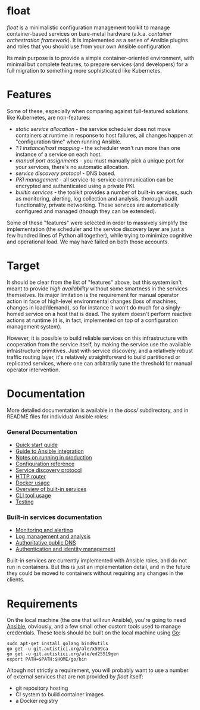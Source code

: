 float
====

*float* is a minimalistic configuration management toolkit to manage
container-based services on bare-metal hardware (a.k.a. *container
orchestration framework*). It is implemented as a series of Ansible
plugins and roles that you should use from your own Ansible
configuration.

Its main purpose is to provide a simple container-oriented
environment, with minimal but complete features, to prepare services
(and developers) for a full migration to something more sophisticated
like Kubernetes.

# Features

Some of these, especially when comparing against full-featured
solutions like Kubernetes, are non-features:

* *static service allocation* - the service scheduler does not move
  containers at runtime in response to host failures, all changes
  happen at "configuration time" when running Ansible.
* *1:1 instance/host mapping* - the scheduler won't run more than one
  instance of a service on each host.
* *manual port assignments* - you must manually pick a unique port for
  your services, there's no automatic allocation.
* *service discovery protocol* - DNS based.
* *PKI management* - all service-to-service communication can be
  encrypted and authenticated using a private PKI.
* *builtin services* - the toolkit provides a number of built-in
  services, such as monitoring, alerting, log collection and analysis,
  thorough audit functionality, private networking. These services are
  automatically configured and managed (though they can be extended).

Some of these "features" were selected in order to massively simplify
the implementation (the scheduler and the service discovery layer are
just a few hundred lines of Python all together), while trying to
minimize cognitive and operational load. We may have failed on both
those accounts.

# Target

It should be clear from the list of "features" above, but this system
isn't meant to provide *high availability* without some smartness in the
services themselves. Its major limitation is the requirement for
manual operator action in face of high-level environmental changes
(loss of machines, changes in load/demand), so for instance it won't
do much for a singly-homed service on a host that is dead. The system
doesn't perform reactive actions at runtime (it is, in fact,
implemented on top of a configuration management system).

However, it is possible to build reliable services on this
infrastructure with cooperation from the service itself, by making the
service use the available infrastructure primitives. Just with service
discovery, and a relatively robust traffic routing layer, it's
relatively straightforward to build partitioned or replicated
services, where one can arbitrarily tune the threshold for manual
operator intervention.

# Documentation

More detailed documentation is available in the *docs/* subdirectory,
and in README files for individual Ansible roles:

### General Documentation

* [Quick start guide](docs/quickstart.md)
* [Guide to Ansible integration](docs/ansible.md)
* [Notes on running in production](docs/running.md)
* [Configuration reference](docs/configuration.md)
* [Service discovery protocol](docs/service_mesh.md)
* [HTTP router](docs/http_router.md)
* [Docker usage](roles/docker/README.md)
* [Overview of built-in services](docs/builtin_services.md)
* [CLI tool usage](docs/cli.md)
* [Testing](docs/testing.md)

### Built-in services documentation

* [Monitoring and alerting](roles/prometheus/README.md)
* [Log management and analysis](roles/log-collector/README.md)
* [Authoritative public DNS](roles/dns/README.md)
* [Authentication and identity management](docs/identity_management.md)

Built-in services are currently implemented with Ansible roles, and do
not run in containers. But this is just an implementation detail, and
in the future they could be moved to containers without requiring any
changes in the clients.

# Requirements

On the local machine (the one that will run Ansible), you're going to
need [Ansible](https://ansible.com), obviously, and a few small other
custom tools used to manage credentials. These tools should be built
on the local machine using [Go](https://golang.org):

```shell
sudo apt-get install golang bind9utils
go get -u git.autistici.org/ale/x509ca
go get -u git.autistici.org/ale/ed25519gen
export PATH=$PATH:$HOME/go/bin
```

Altough not strictly a requirement, you will probably want to use a
number of external services that are not provided by *float* itself:

* git repository hosting
* CI system to build container images
* a Docker registry
